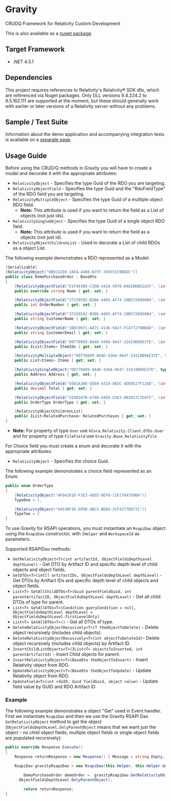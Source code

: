 # Gravity
CRUDQ Framework for Relativity Custom Development

This is also available as a [nuget package](https://www.nuget.org/packages/Gravity/).

## Target Framework
* .NET 4.5.1

## Dependencies
This project requires references to Relativity's Relativity® SDK dlls, which are referenced via Nuget packages. Only DLL versions 9.4.224.2 to 9.5.162.111 are supported at the moment, but these should generally work with earlier or later versions of a Relativity server without any problems.

## Sample / Test Suite

Information about the demo application and accompanying integration tests is available on a [separate page](SampleGettingStarted.md).

## Usage Guide
Before using the CRUD/Q methods in Gravity you will have to create a model and decorate it with the appropriate attributes:

* `RelativityObject` - Specifies the type Guid of the RDO you are targeting.
* `RelativityObjectField` - Specifies the type Guid and the "RdoFieldType" of the RDO field you are targeting.
* `RelativityMultipleObject` - Specifies the type Guid of a multiple object RDO field.
     * **Note:** This attribute is used if you want to return the field as a List of objects (not just ids).
* `RelativitySingleObject` - Specifies the type Guid of a single object RDO field.
    * **Note:** This attribute is used if you want to return the field as a objects (not just id).
* `RelativityObjectChildrenList` - Used to decorate a List of child RDOs as a object List.

The following example demonstrates a RDO represented as a Model:
```csharp
[Serializable]
[RelativityObject("0B5C62E0-2AFA-4408-B7FF-789351C9BEDC")]
public class DemoPurchaseOrder : BaseDto
{
	[RelativityObjectField("E1FA93B9-C2DB-442A-9978-84EEB6B61A3F", (int)RdoFieldType.FixedLengthText, 255)]
	public override string Name { get; set; }

	[RelativityObjectField("37159592-B5B6-4405-AF74-10B5728890B4", (int)RdoFieldType.WholeNumber)]
	public int OrderNumber { get; set; }

	[RelativityObjectField("37159592-B5B6-4405-AF74-10B5728890B4", (int)RdoFieldType.FixedLengthText, 100)]
	public string CustomerName { get; set; }

	[RelativityObjectField("3BDC0971-A87C-414E-9A37-FC477279BBAD", (int)RdoFieldType.FixedLengthText, 100)]
	public string CustomerEmail { get; set; }

	[RelativityObjectField("D0770889-8A4D-436A-9647-33419B96E37E", (int)RdoFieldType.MultipleObject, typeof(Items))]
	public IList<Items> ItemIds { get; set; }

	[RelativityMultipleObject("D0770889-8A4D-436A-9647-33419B96E37E", typeof(Items))]
	public List<Items> Items { get; set; }

	[RelativitySingleObject("D0770889-8A4D-436A-9647-33419B96E37E", typeof(Address))]
	public Address Address { get; set; }

	[RelativityObjectField("4501A308-5E68-4314-AEDC-4DEB527F12A8", (int)RdoFieldType.Decimal)]
	public decimal Total { get; set; }

	[RelativityObjectField("CEDB347B-679D-44ED-93D3-0B3027C7E6F5", (int)RdoFieldType.SingleChoice, typeof(OrderType))]
	public OrderType OrderType { get; set; }

	[RelativityObjectChildrenList]
	public IList<RelatedPurchase> RelatedPurchases { get; set; }
}
```

* **Note:** For property of type `User` use `kCura.Relativity.Client.DTOs.User` and for property of type `FileField` use `Gravity.Base.RelativityFile`

For Choice field you must create a enum and decorate it with the appropriate attributes:

* `RelativityObject` - Specifies the choice Guid.

The following example demonstrates a choice field represented as an Enum:
```csharp
public enum OrderType
{
	[RelativityObject("4F04381D-F3E3-4DEE-8EF9-11F27047D9B4")]
	TypeOne = 1,

	[RelativityObject("8453BF3E-D95B-4BC5-BD68-3CF4277DD731")]
	TypeTwo = 2
}
```

To use Gravity for RSAPI operations, you must instantiate an `RsapiDao` object using the `RsapiDao` constructor, with `IHelper` and `WorkspaceId` as parameters.

Supported RSAPIDao methods:
 - `GetRelativityObject<T>(int artifactId, ObjectFieldsDepthLevel depthLevel)` - Get DTO by Artifact ID and specific depth level of child objects and object     fields.
 - `GetDTOs<T>(int[] artifactIDs, ObjectFieldsDepthLevel depthLevel)` - Get DTOs by Artifact IDs and specific depth level of child objects and object
 fields.
 - `List<T> GetAllChildDTOs<T>(Guid parentFieldGuid, int parentArtifactID, ObjectFieldsDepthLevel depthLevel)` - Get all child DTOs of type for parent.
 - `List<T> GetAllDTOs<T>(Condition queryCondition = null, ObjectFieldsDepthLevel depthLevel = ObjectFieldsDepthLevel.FirstLevelOnly)`
 - `List<T> GetAllDTOs<T>()` - Get all DTOs of type.
 - `DeleteRelativityObjectRecusively<T>(T theObjectToDelete)` - Delete object recursively (includes child objects).
 - `DeleteRelativityObjectRecusively<T>(int objectToDeleteId)`- Delete object recursively (includes child objects) by Artifact ID.
 - `InsertChildListObjects<T>(IList<T> objectsToInserted, int parentArtifactId)` - Insert Child objects for parent.
 - `InsertRelativityObject<T>(BaseDto theObjectToInsert)` - Insert Relativity object from RDO.
 - `UpdateRelativityObject<T>(BaseDto theObjectToUpdate)` - Update Relativity object from RDO.
 - `UpdateField<T>(int rdoID, Guid fieldGuid, object value)` - Update field value by GUID and RDO Artifact ID

### Example

The following example demonstrates a object "Get" used in Event handler. First we instantiate `RsapiDao` and then we use the Gravity RSAPI Dao `GetRelativityObject` method to get the object (`ObjectFieldsDepthLevel.OnlyParentObject` means that we want just the object - no child object fields, multiple object fields or single object fields are populated recursively):
```csharp
public override Response Execute()
{
	Response returnResponse = new Response() { Message = string.Empty, Success = true };

	RsapiDao gravityRsapiDao = new RsapiDao(this.Helper, this.Helper.GetActiveCaseID());

		DemoPurchaseOrder demoOrder =  gravityRsapiDao.GetRelativityObject<DemoPurchaseOrder>(1047088,
	  ObjectFieldsDepthLevel.OnlyParentObject);

		return returnResponse;
}
```
